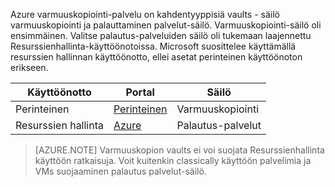 Azure varmuuskopiointi-palvelu on kahdentyyppisiä vaults - säilö varmuuskopiointi ja palauttaminen palvelut-säilö. Varmuuskopiointi-säilö oli ensimmäinen. Valitse palautus-palveluiden säilö oli tukemaan laajennettu Resurssienhallinta-käyttöönotoissa. Microsoft suosittelee käyttämällä resurssien hallinnan käyttöönotto, ellei asetat perinteinen käyttöönoton erikseen.

| **Käyttöönotto** | **Portal** | **Säilö** |
|-----------|------|-----|
|Perinteinen|[Perinteinen](https://manage.windowsazure.com)|Varmuuskopiointi|
|Resurssien hallinta|[Azure](https://portal.azure.com)|Palautus-palvelut|

> [AZURE.NOTE] Varmuuskopion vaults ei voi suojata Resurssienhallinta käyttöön ratkaisuja. Voit kuitenkin classically käyttöön palvelimia ja VMs suojaaminen palautus palvelut-säilö.  

